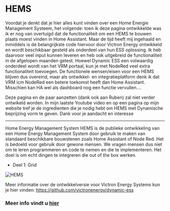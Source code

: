 # HEMS
Voordat je denkt dat je hier alles kunt vinden over een Home Energie Management Systeem, het volgende:
toen ik deze pagina ontwikkelde was ik er nog van overtuigd dat de functionaliteit om een HEMS te bouwen plaats moest vinden in Home Assistant. Maar de tijd heeft mij ingehaald en inmiddels is de belangrijkste code hiervoor door Victron Energy ontwikkeld en wordt beschikbaar gesteld als onderdeel van hun ESS oplossing. Ik heb daarvoor veel input kunnen leveren en heb ook uitgebreid de functionaliteit in de afgelopen maanden getest.
Hoewel Dynamic ESS een volwaardig onderdeel wordt van het VRM portaal, kun je met NodeRed veel extra functionaliteit toevoegen.
De functionele wensen/eisen voor een HEMS blijven dus overeind, maar als ontwikkel- en integratieplatform denk ik dat VRM icm NodeRed een betere toekomst heeft dan Home Assistant. Misschien kan HA wel als dashboard nog een functie vervullen....

Deze pagina en de paar aanzetten (dank ook aan Ruben) zal niet verder ontwikeld worden. In mijn laatste Youtube video en op een pagina op mijn website tref je de ingredienten die je nodig hebt om HEMS met Dynamische beprijzing vorm te geven.
Dank voor je aandacht en interesse

--------
Home Energy Management System
HEMS is de publieke ontwikkeling van een Home Energy Management System door gebruik te maken van standaard beschikbare bouwstenen zoals Home Assistant of Node Red.
Het is bedoeld voor gebruik door gewone mensen. We vragen mensen dus niet om te leren programmeren en code te nemen en die te implementeren. 
Het doel is om echt dingen te integreren die out of the box werken.

- Deel 1: Grid

![HEMS](https://github.com/RubenDijk/HEMS/blob/main/Image/012923_1144_TOHEMSdeel12.PNG "HEMS")

Meer informatie over de ontwikkelversie voor Victron Energy Systems kun je hier vinden: https://github.com/victronenergy/dynamic-ess

### Meer info vindt u [hier](https://www.haroldhalewijn.nl/)
